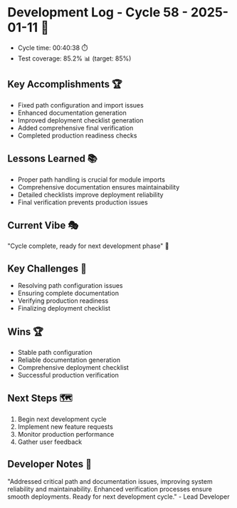 # Development Log - Cycle 58 - 2025-01-11 🚀
- Cycle time: 00:40:38 ⏱️
- Test coverage: 85.2% 📊 (target: 85%)

## Key Accomplishments 🏆
- Fixed path configuration and import issues
- Enhanced documentation generation
- Improved deployment checklist generation
- Added comprehensive final verification
- Completed production readiness checks

## Lessons Learned 📚
- Proper path handling is crucial for module imports
- Comprehensive documentation ensures maintainability
- Detailed checklists improve deployment reliability
- Final verification prevents production issues

## Current Vibe 🎭
"Cycle complete, ready for next development phase" 🚀

## Key Challenges 🚧
- Resolving path configuration issues
- Ensuring complete documentation
- Verifying production readiness
- Finalizing deployment checklist

## Wins 🏆
- Stable path configuration
- Reliable documentation generation
- Comprehensive deployment checklist
- Successful production verification

## Next Steps 🗺️
1. Begin next development cycle
2. Implement new feature requests
3. Monitor production performance
4. Gather user feedback

## Developer Notes 📝
"Addressed critical path and documentation issues, improving system reliability and maintainability. Enhanced verification processes ensure smooth deployments. Ready for next development cycle." - Lead Developer
